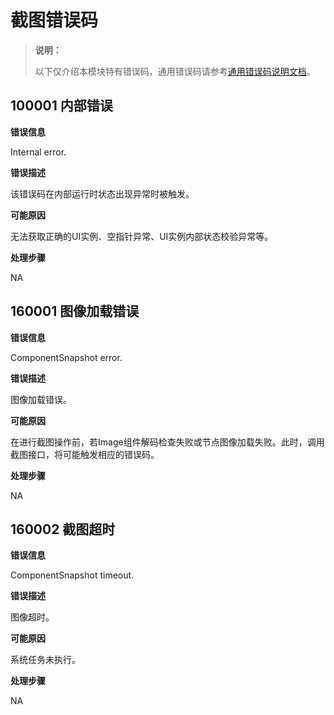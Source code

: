 # 截图错误码

> **说明：**
>
> 以下仅介绍本模块特有错误码，通用错误码请参考[通用错误码说明文档](../errorcode-universal.md)。

## 100001 内部错误

**错误信息**

Internal error.

**错误描述**

该错误码在内部运行时状态出现异常时被触发。

**可能原因**

无法获取正确的UI实例、空指针异常、UI实例内部状态校验异常等。

**处理步骤**

NA

## 160001 图像加载错误

**错误信息**

ComponentSnapshot error.

**错误描述**

图像加载错误。

**可能原因**

在进行截图操作前，若Image组件解码检查失败或节点图像加载失败。此时，调用截图接口，将可能触发相应的错误码。

**处理步骤**

NA

## 160002 截图超时

**错误信息**

ComponentSnapshot timeout.

**错误描述**

图像超时。

**可能原因**

系统任务未执行。

**处理步骤**

NA